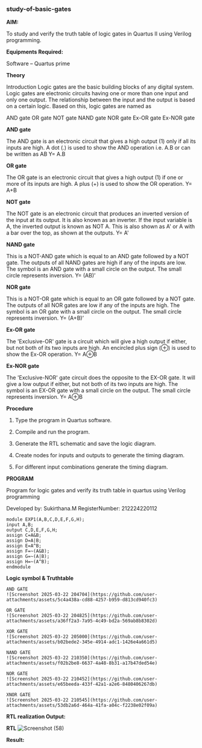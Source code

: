 ### study-of-basic-gates

**AIM:** 

To study and verify the truth table of logic gates in Quartus II using Verilog programming.

**Equipments Required:**

Software – Quartus prime 

**Theory**

Introduction Logic gates are the basic building blocks of any digital system. Logic gates are electronic circuits having one or more than one input and only one output. The relationship between the input and the output is based on a certain logic. Based on this, logic gates are named as

AND gate OR gate NOT gate NAND gate NOR gate Ex-OR gate Ex-NOR gate

**AND gate**

The AND gate is an electronic circuit that gives a high output (1) only if all its inputs are high. A dot (.) is used to show the AND operation i.e. A.B or can be written as AB
Y= A.B

**OR gate** 

The OR gate is an electronic circuit that gives a high output (1) if one or more of its inputs are high. A plus (+) is used to show the OR operation.
Y= A+B

**NOT gate**

The NOT gate is an electronic circuit that produces an inverted version of the input at its output. It is also known as an inverter. If the input variable is A, the inverted output is known as NOT A. This is also shown as A' or A with a bar over the top, as shown at the outputs.
Y= A'

**NAND gate**

This is a NOT-AND gate which is equal to an AND gate followed by a NOT gate. The outputs of all NAND gates are high if any of the inputs are low. The symbol is an AND gate with a small circle on the output. The small circle represents inversion.
Y= (AB)’

**NOR gate**

This is a NOT-OR gate which is equal to an OR gate followed by a NOT gate. The outputs of all NOR gates are low if any of the inputs are high. The symbol is an OR gate with a small circle on the output. The small circle represents inversion.
Y= (A+B)’

**Ex-OR gate**

The 'Exclusive-OR' gate is a circuit which will give a high output if either, but not both of its two inputs are high. An encircled plus sign (⊕) is used to show the Ex-OR operation.
Y= A⊕B

**Ex-NOR gate**

The 'Exclusive-NOR' gate circuit does the opposite to the EX-OR gate. It will give a low output if either, but not both of its two inputs are high. The symbol is an EX-OR gate with a small circle on the output. The small circle represents inversion.
Y= A⊕B

**Procedure** 

1.	Type the program in Quartus software.

2.	Compile and run the program.

3.	Generate the RTL schematic and save the logic diagram.

4.	Create nodes for inputs and outputs to generate the timing diagram.

5.	For different input combinations generate the timing diagram.


**PROGRAM**

Program for logic gates and verify its truth table in quartus using Verilog programming

 Developed by: Sukirthana.M
 RegisterNumber: 212224220112
```
module EXP1(A,B,C,D,E,F,G,H);
input A,B;
output C,D,E,F,G,H;
assign C=A&B;
assign D=A|B;
assign E=A^B;
assign F=~(A&B);
assign G=~(A|B);
assign H=~(A^B);
endmodule
 ```
**Logic symbol & Truthtable**
```
AND GATE
![Screenshot 2025-03-22 204704](https://github.com/user-attachments/assets/5c4a438a-cd88-4257-b959-d813cd940fc3)

OR GATE
![Screenshot 2025-03-22 204825](https://github.com/user-attachments/assets/a36ff2a3-7a95-4c49-bd2a-569ab8b8302d)

XOR GATE
![Screenshot 2025-03-22 205000](https://github.com/user-attachments/assets/b02bede2-345e-4914-adc1-1426e4a661d5)

NAND GATE
![Screenshot 2025-03-22 210350](https://github.com/user-attachments/assets/f02b2be8-6637-4a48-8b31-a17b47ded54e)

NOR GATE
![Screenshot 2025-03-22 210452](https://github.com/user-attachments/assets/e65beeda-433f-42a1-a2e6-8480406267db)

XNOR GATE
![Screenshot 2025-03-22 210545](https://github.com/user-attachments/assets/53db2a6d-464a-41fa-a04c-f2238e02f09a)
```
**RTL realization Output:** 

**RTL**
![Screenshot (58)](https://github.com/user-attachments/assets/cf06252b-f3fc-4d01-a109-b8f63b68bb52)


**Result:**


